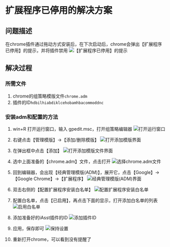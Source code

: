 # 扩展程序已停用的解决方案

## 问题描述
在chrome插件通过拖动方式安装后，在下次启动后，chrome会弹出【扩展程序已停用】的提示，并将插件禁用
 ![【扩展程序已停用】的提示](screenshots/chrome-plugin-auth/0.png)

## 解决过程

### 所需文件
1. chrome的组策略模版文件`chrome.adm`
2. 插件的ID`hdbilhiabdiklcehobamhbacommoddnc`

### 安装adm和配置的方法
1. win+R 打开运行窗口，输入 gpedit.msc，打开组策略编辑器
 ![打开运行窗口](screenshots/chrome-plugin-auth/1.png)

2. 右键点击【管理模版】->【添加/删除模版】
 ![打开添加模版界面](screenshots/chrome-plugin-auth/2.png)

3. 在弹出框中点击【添加】
 ![打开添加模版文件界面](screenshots/chrome-plugin-auth/3.png)

4. 选中上面准备的【chrome.adm】文件，点击打开
 ![选择chrome.adm文件](screenshots/chrome-plugin-auth/4.png)

5. 回到编辑器，会出现【经典管理模版(ADM)】，展开它，点击【Google】->【Google Chrome】->【扩展程序】
 ![经典管理模版(ADM)界面](screenshots/chrome-plugin-auth/5.png)

6. 双击右侧的【配置扩展程序安装白名单】
 ![配置扩展程序安装白名单](screenshots/chrome-plugin-auth/6.png)

7. 配置白名单，点击【已启用】，再点击下面的显示，打开添加白名单的列表
 ![启用白名单](screenshots/chrome-plugin-auth/7.png)
 
8. 添加准备好的iAsst插件的ID
 ![添加插件ID](screenshots/chrome-plugin-auth/8.png)

9. 应用，保存即可
 ![保持设置](screenshots/chrome-plugin-auth/9.png)

10. 重新打开chrome，可以看到没有提醒了